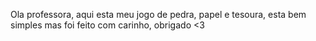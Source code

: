 Ola professora, aqui esta meu jogo de pedra, papel e tesoura, esta bem simples mas foi feito com carinho, obrigado <3
